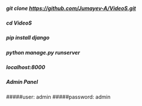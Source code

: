 ##### git clone https://github.com/Jumayev-A/VideoS.git
##### cd VideoS
##### pip install django
##### python manage.py runserver
##### localhost:8000
##### Admin Panel    
#####user: admin
#####password: admin
